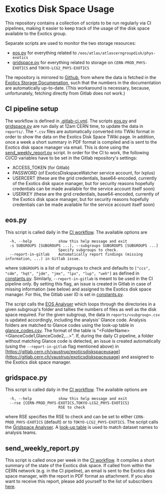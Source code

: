 # Exotics Disk Space Usage

This repository contains a collection of scripts to be run regularly via CI pipelines, making it easier to keep track of the usage of the disk space available to the Exotics group.

Separate scripts are used to monitor the two storage resources: 
- [eos.py](eos.py) for everything related to `/eos/atlas/atlascerngroupdisk/phys-exotics`
- [gridspace.py](gridspace.py) for everything related to storage on `CERN-PROD_PHYS-EXOTICS` and `TOKYO-LCG2_PHYS-EXOTICS`

The repository is mirrored to [Github](https://github.com/vaustrup/ExoticsDiskspaceUsage), from where the data is fetched in the [Exotics Storage Documenation](https://gitlab.cern.ch/atlas-phys/exot/docs/exotics/-/blob/master/docs/ExoStorageDocs.md?ref_type=heads&plain=1#L272), such that the numbers in the documentation are automatically up-to-date. (This workaround is necessary, because, unfortunately, fetching directly from Gitlab does not work.)

## CI pipeline setup

The workflow is defined in [.gitlab-ci.yml](.gitlab-ci.yml).
The scripts [eos.py](eos.py) and [gridspace.py](gridspace.py) are run daily at 12am CERN time, to update the data in `reports/`. The `*.csv` files are automatically converted into TWiki format in order to show the data on the Exotics Disk Space TWiki page.
In addition, once a week a short summary in PDF format is compiled and is sent to the Exotics disk space manager via email. This is done using the [send_weekly_report.py](send_weekly_report.py) script.
In order for the CI to work, the following CI/CD variables have to be set in the Gitlab repository's settings:
- ACCESS_TOKEN (for Gitlab)
- PASSWORD (of ExoticsDiskspaceWatcher service account, for lxplus)
- USERCERT (these are the grid credentials, base64-encoded, currently of the Exotics disk space manager, but for security reasons hopefully credentials can be made available for the service account itself soon)
- USERKEY (these are the grid credentials, base64-encoded, currently of the Exotics disk space manager, but for security reasons hopefully credentials can be made available for the service account itself soon)

## eos.py

This script is called daily in the [CI workflow](.gitlab-ci.yml). The available options are

```
  -h, --help            show this help message and exit
  -s SUBGROUPS [SUBGROUPS ...], --subgroups SUBGROUPS [SUBGROUPS ...]
                        Specify subgroups to check.
  --report-in-gitlab    Automatically report findings (missing information, ...) in Gitlab issue.
```

where `SUBGROUPS` is a list of subgroups to check and defaults to `["ccs", "cdm", "hqt", "jdm", "jmx", "lpx", "lup", "ueh"]` as defined in [constants.py](constants.py).
Similarly, `--report-in-gitlab` is meant to be used in the CI pipeline only. By setting this flag, an issue is created in Gitlab in case of missing information (see below) and assigned to the Exotics disk space manager. For this, the Gitlab user ID is set in [constants.py](constants.py).

The script calls the [EOS Analyser](analysers/eosanalyser.py) which loops through the directories in a given subgroup's folder and tallies the numbers of files as well as the disk space required. For the given subgroup, the data in `reports/<subgroup>.csv` is updated accordingly, including the analysis' Glance code.
Analysis folders are matched to Glance codes using the look-up table in [glance_codes.csv](glance_codes.csv). The format of the table is "\<FolderName\> \<GlanceCode1,GlanceCode2,...\>". If, during the daily CI pipeline, a folder without matching Glance code is detected, an issue is created automatically (using the `--report-in-gitlab` flag mentioned above) in [https://gitlab.cern.ch/vaustrup/exoticsdiskspaceusage](https://gitlab.cern.ch/vaustrup/exoticsdiskspaceusage) and assigned to the Exotics disk space manager.

## gridspace.py

This script is called daily in the [CI workflow](.gitlab-ci.yml). The available options are

```
  -h, --help            show this help message and exit
  --rse {CERN-PROD_PHYS-EXOTICS,TOKYO-LCG2_PHYS-EXOTICS}
                        RSE to check
```

where RSE specifies the RSE to check and can be set to either `CERN-PROD_PHYS-EXOTICS` (default) or to `TOKYO-LCG2_PHYS-EXOTICS`.
The script calls the [Gridspace Analyser](analysers/gridspaceanalyser.py).
A [look-up table](lookup_table.csv) is used to match dataset names to analysis teams.

## send_weekly_report.py

This script is called once per week in the [CI workflow](.gitlab-ci.yml). It compiles a short summary of the state of the Exotics disk space. If called from within the CERN network (e.g. in the CI pipeline), an email is sent to the Exotics disk space manager, with the report in PDF format as attachment. If you also want to receive this report, please add yourself to the list of subscribers [here](https://gitlab.cern.ch/vaustrup/exoticsdiskspaceusage/-/blob/main/helpers/constants.py?ref_type=heads#L22).